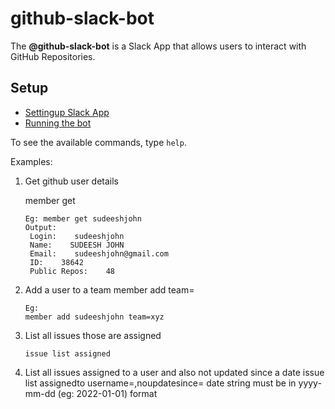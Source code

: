 # github-slack-bot
The **@github-slack-bot** is a Slack App that allows users to interact with GitHub Repositories.

## Setup
* [Settingup Slack App](docs/preparing-app.md)
* [Running the bot](docs/running-bot.md)


To see the available commands, type `help`.

Examples:

1. Get github user details
   
   member get <user name>
   ```
   Eg: member get sudeeshjohn
   Output:
    Login:    sudeeshjohn
    Name:    SUDEESH JOHN
    Email:    sudeeshjohn@gmail.com
    ID:    38642
    Public Repos:    48
   ```

2. Add a user to a team
   member add <user name> team=<team name>
    ```
   Eg:
   member add sudeeshjohn team=xyz
   ```
3. List all issues those are assigned
    ```
    issue list assigned
    ```
4. List all issues assigned to a user and also not updated since a date
   issue list assignedto username=<user>,noupdatesince=<date string>
   date string must be in yyyy-mm-dd (eg: 2022-01-01) format

